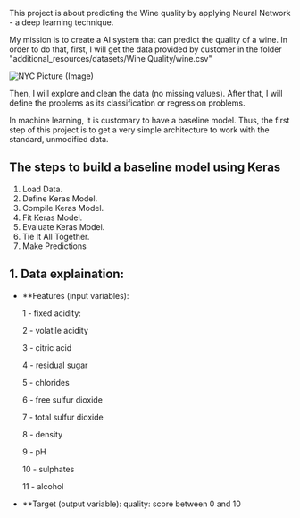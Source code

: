 This project is about predicting the Wine quality by applying Neural Network - a deep learning technique.

My mission is to create a AI system that can predict the quality of a wine. In order to do that, first, I will get the data provided by customer in the folder "additional_resources/datasets/Wine Quality/wine.csv"

![NYC Picture (Image)](https://www.wine-searcher.com/images/news/74/12/faves1-10007412.jpg)

Then, I will explore and clean the data (no missing values). 
After that, I will define the problems as its classification or regression problems.

In machine learning, it is customary to have a baseline model. Thus, the first step of this project is to get a very simple architecture to work with the standard, unmodified data.

## **The steps to build a baseline model using Keras**
1. Load Data.
2. Define Keras Model.
3. Compile Keras Model.
4. Fit Keras Model.
5. Evaluate Keras Model.
6. Tie It All Together.
7. Make Predictions

## 1. Data explaination:
  + **Features (input variables):
  
      1 - fixed acidity:  
  
      2 - volatile acidity 
      
      3 - citric acid 
      
      4 - residual sugar 
      
      5 - chlorides 
      
      6 - free sulfur dioxide 
      
      7 - total sulfur dioxide 
      
      8 - density 
      
      9 - pH 
      
      10 - sulphates 
      
      11 - alcohol
      
  + **Target (output variable): 
      quality: score between 0 and 10
